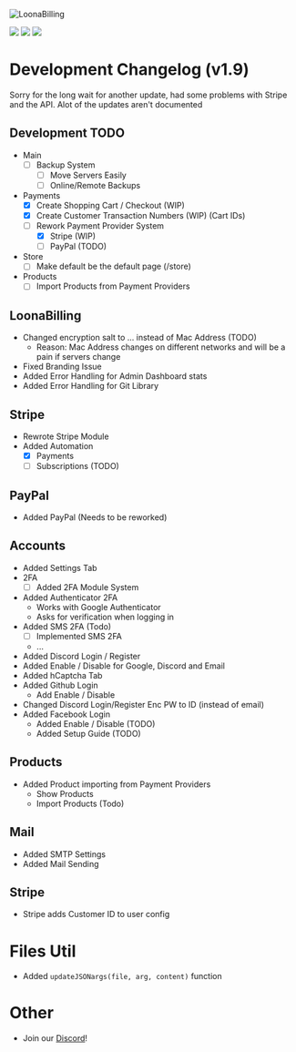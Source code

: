![LoonaBilling](https://user-images.githubusercontent.com/28388670/172512382-81059cf6-c872-4a4c-a370-223f2d4d009c.png)

<img src="https://img.shields.io/discord/887501133902385202?logo=discord&style=social"> <img src="https://img.shields.io/github/last-commit/Loona-cc/LoonaBilling?logo=github&style=social"> <img src="https://img.shields.io/github/workflow/status/Loona-cc/LoonaBilling/CodeQL?logo=github-sponsors&style=social">

# Development Changelog (v1.9)
Sorry for the long wait for another update, had some problems with Stripe and the API.
Alot of the updates aren't documented

## Development TODO
+ Main
  + [ ] Backup System
    + [ ] Move Servers Easily
    + [ ] Online/Remote Backups
+ Payments
  + [x] Create Shopping Cart / Checkout (WIP)
  + [x] Create Customer Transaction Numbers (WIP) (Cart IDs)
  + [ ] Rework Payment Provider System
    + [x] Stripe (WIP)
    + [ ] PayPal (TODO)
+ Store
  + [ ] Make default be the default page (/store)
+ Products
  + [ ] Import Products from Payment Providers

## LoonaBilling
+ Changed encryption salt to ... instead of Mac Address (TODO)
  + Reason: Mac Address changes on different networks and will be a pain if servers change
+ Fixed Branding Issue
+ Added Error Handling for Admin Dashboard stats
+ Added Error Handling for Git Library

## Stripe
+ Rewrote Stripe Module
+ Added Automation
  + [x] Payments
  + [ ] Subscriptions (TODO)

## PayPal
+ Added PayPal (Needs to be reworked)

## Accounts
+ Added Settings Tab
+ 2FA
  + [ ] Added 2FA Module System
+ Added Authenticator 2FA
  + Works with Google Authenticator
  + Asks for verification when logging in
+ Added SMS 2FA (Todo)
  + [ ] Implemented SMS 2FA
  + ...
+ Added Discord Login / Register
+ Added Enable / Disable for Google, Discord and Email
+ Added hCaptcha Tab
+ Added Github Login
  + Add Enable / Disable
+ Changed Discord Login/Register Enc PW to ID (instead of email)
+ Added Facebook Login
  + Added Enable / Disable (TODO)
  + Added Setup Guide (TODO)

## Products
+ Added Product importing from Payment Providers
  + Show Products
  + Import Products (Todo)

## Mail
+ Added SMTP Settings
+ Added Mail Sending

## Stripe
+ Stripe adds Customer ID to user config

# Files Util
+ Added `updateJSONargs(file, arg, content)` function

# Other
+ Join our [Discord](https://loona.cc)!
